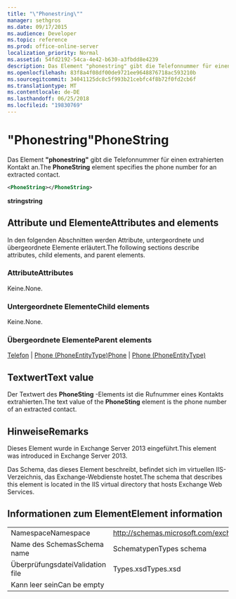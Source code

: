 ```yaml
---
title: "\"Phonestring\""
manager: sethgros
ms.date: 09/17/2015
ms.audience: Developer
ms.topic: reference
ms.prod: office-online-server
localization_priority: Normal
ms.assetid: 54fd2192-54ca-4e42-b630-a3fbdd8e4239
description: Das Element "phonestring" gibt die Telefonnummer für einen extrahierten Kontakt an.
ms.openlocfilehash: 83f8a4f08df00de9721ee9648876718ac593210b
ms.sourcegitcommit: 34041125dc8c5f993b21cebfc4f8b72f0fd2cb6f
ms.translationtype: MT
ms.contentlocale: de-DE
ms.lasthandoff: 06/25/2018
ms.locfileid: "19830769"
---
```

# <a name="phonestring"></a><span data-ttu-id="4b229-103">"Phonestring"</span><span class="sxs-lookup"><span data-stu-id="4b229-103">PhoneString</span></span>

<span data-ttu-id="4b229-104">Das Element **"phonestring"** gibt die Telefonnummer für einen extrahierten Kontakt an.</span><span class="sxs-lookup"><span data-stu-id="4b229-104">The **PhoneString** element specifies the phone number for an extracted contact.</span></span> 
  
```XML
<PhoneString></PhoneString>
```

 <span data-ttu-id="4b229-105">**string**</span><span class="sxs-lookup"><span data-stu-id="4b229-105">**string**</span></span>
## <a name="attributes-and-elements"></a><span data-ttu-id="4b229-106">Attribute und Elemente</span><span class="sxs-lookup"><span data-stu-id="4b229-106">Attributes and elements</span></span>

<span data-ttu-id="4b229-107">In den folgenden Abschnitten werden Attribute, untergeordnete und übergeordnete Elemente erläutert.</span><span class="sxs-lookup"><span data-stu-id="4b229-107">The following sections describe attributes, child elements, and parent elements.</span></span>
  
### <a name="attributes"></a><span data-ttu-id="4b229-108">Attribute</span><span class="sxs-lookup"><span data-stu-id="4b229-108">Attributes</span></span>

<span data-ttu-id="4b229-109">Keine.</span><span class="sxs-lookup"><span data-stu-id="4b229-109">None.</span></span>
  
### <a name="child-elements"></a><span data-ttu-id="4b229-110">Untergeordnete Elemente</span><span class="sxs-lookup"><span data-stu-id="4b229-110">Child elements</span></span>

<span data-ttu-id="4b229-111">Keine.</span><span class="sxs-lookup"><span data-stu-id="4b229-111">None.</span></span>
  
### <a name="parent-elements"></a><span data-ttu-id="4b229-112">Übergeordnete Elemente</span><span class="sxs-lookup"><span data-stu-id="4b229-112">Parent elements</span></span>

<span data-ttu-id="4b229-113">[Telefon](phone.md) | [Phone (PhoneEntityType)](phone-phoneentitytype.md)</span><span class="sxs-lookup"><span data-stu-id="4b229-113">[Phone](phone.md) | [Phone (PhoneEntityType)](phone-phoneentitytype.md)</span></span>
  
## <a name="text-value"></a><span data-ttu-id="4b229-114">Textwert</span><span class="sxs-lookup"><span data-stu-id="4b229-114">Text value</span></span>

<span data-ttu-id="4b229-115">Der Textwert des **PhoneSting** -Elements ist die Rufnummer eines Kontakts extrahierten.</span><span class="sxs-lookup"><span data-stu-id="4b229-115">The text value of the **PhoneSting** element is the phone number of an extracted contact.</span></span> 
  
## <a name="remarks"></a><span data-ttu-id="4b229-116">Hinweise</span><span class="sxs-lookup"><span data-stu-id="4b229-116">Remarks</span></span>

<span data-ttu-id="4b229-117">Dieses Element wurde in Exchange Server 2013 eingeführt.</span><span class="sxs-lookup"><span data-stu-id="4b229-117">This element was introduced in Exchange Server 2013.</span></span>
  
<span data-ttu-id="4b229-118">Das Schema, das dieses Element beschreibt, befindet sich im virtuellen IIS-Verzeichnis, das Exchange-Webdienste hostet.</span><span class="sxs-lookup"><span data-stu-id="4b229-118">The schema that describes this element is located in the IIS virtual directory that hosts Exchange Web Services.</span></span>
  
## <a name="element-information"></a><span data-ttu-id="4b229-119">Informationen zum Element</span><span class="sxs-lookup"><span data-stu-id="4b229-119">Element information</span></span>

|||
|:-----|:-----|
|<span data-ttu-id="4b229-120">Namespace</span><span class="sxs-lookup"><span data-stu-id="4b229-120">Namespace</span></span>  <br/> |http://schemas.microsoft.com/exchange/services/2006/types  <br/> |
|<span data-ttu-id="4b229-121">Name des Schemas</span><span class="sxs-lookup"><span data-stu-id="4b229-121">Schema name</span></span>  <br/> |<span data-ttu-id="4b229-122">Schematypen</span><span class="sxs-lookup"><span data-stu-id="4b229-122">Types schema</span></span>  <br/> |
|<span data-ttu-id="4b229-123">Überprüfungsdatei</span><span class="sxs-lookup"><span data-stu-id="4b229-123">Validation file</span></span>  <br/> |<span data-ttu-id="4b229-124">Types.xsd</span><span class="sxs-lookup"><span data-stu-id="4b229-124">Types.xsd</span></span>  <br/> |
|<span data-ttu-id="4b229-125">Kann leer sein</span><span class="sxs-lookup"><span data-stu-id="4b229-125">Can be empty</span></span>  <br/> ||
   


